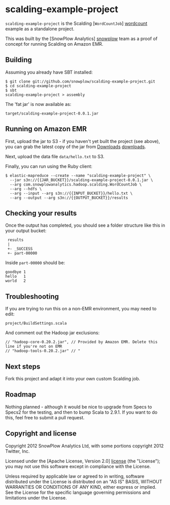 # scalding-example-project

`scalding-example-project` is the Scalding [`WordCountJob`] [wordcount] example as a standalone project.

This was built by the [SnowPlow Analytics] [snowplow] team as a proof of concept for running Scalding on Amazon EMR.

## Building

Assuming you already have SBT installed:

    $ git clone git://github.com/snowplow/scalding-example-project.git
    $ cd scalding-example-project
    $ sbt
    scalding-example-project > assembly

The 'fat jar' is now available as:

    target/scalding-example-project-0.0.1.jar

## Running on Amazon EMR

First, upload the jar to S3 - if you haven't yet built the project (see above), you can grab the latest copy of the jar from [Downloads] [downloads].

Next, upload the data file `data/hello.txt` to S3.

Finally, you can run using the Ruby client:

    $ elastic-mapreduce --create --name "scalding-example-project" \
      --jar s3n://{{JAR_BUCKET}}/scalding-example-project-0.0.1.jar \
      --arg com.snowplowanalytics.hadoop.scalding.WordCountJob \
      --arg --hdfs \
      --arg --input --arg s3n://{{INPUT_BUCKET}}/hello.txt \
      --arg --output --arg s3n://{{OUTPUT_BUCKET}}/results

## Checking your results

Once the output has completed, you should see a folder structure like this in your output bucket:

     results
     |
     +- _SUCCESS
     +- part-00000

Inside `part-00000` should be:

	goodbye	1
	hello	1
	world	2

## Troubleshooting

If you are trying to run this on a non-EMR environment, you may need to edit:

    project/BuildSettings.scala

And comment out the Hadoop jar exclusions:

    // "hadoop-core-0.20.2.jar", // Provided by Amazon EMR. Delete this line if you're not on EMR
    // "hadoop-tools-0.20.2.jar" // "

## Next steps

Fork this project and adapt it into your own custom Scalding job.

## Roadmap

Nothing planned - although it would be nice to upgrade from Specs to Specs2 for the testing, and then to bump Scala to 2.9.1. If you want to do this, feel free to submit a pull request.

## Copyright and license

Copyright 2012 SnowPlow Analytics Ltd, with some portions copyright 2012 Twitter, Inc.

Licensed under the [Apache License, Version 2.0] [license] (the "License");
you may not use this software except in compliance with the License.

Unless required by applicable law or agreed to in writing, software
distributed under the License is distributed on an "AS IS" BASIS,
WITHOUT WARRANTIES OR CONDITIONS OF ANY KIND, either express or implied.
See the License for the specific language governing permissions and
limitations under the License.

[wordcount]: https://github.com/twitter/scalding/blob/master/README.md
[snowplow]: http://snowplowanalytics.com
[downloads]: https://github.com/snowplow/scalding-example-project/downloads
[license]: http://www.apache.org/licenses/LICENSE-2.0